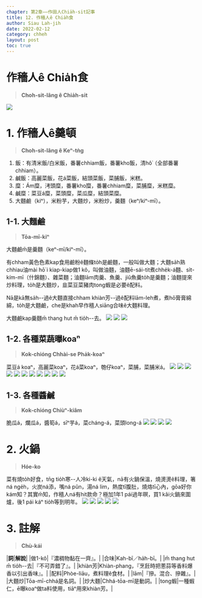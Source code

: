 ```yaml
---
chapter: 第2章——作田人Chia̍h-si̍t記事
title: 12. 作穡人ê Chia̍h食
author: Siau Lah-jih
date: 2022-02-12
category: chheh
layout: post
toc: true
---
```


# 作穡人ê Chia̍h食
> **Choh-sit-lâng ê Chia̍h-si̍t**

![](../too5/10/10-4-3.大麵鹼.jpg)

# 1. 作穡人ê羹頓
>**Choh-sit-lâng ê Keⁿ-tǹg**

1. 飯：有清米飯/白米飯，番薯chhiam飯，番薯kho͘飯，清hô͘（全部番薯chhiam）。
2. 鹹飯：高麗菜飯，花á菜飯，結頭菜飯，菜脯飯，米糕。
3. 糜：Ám糜，洘頭糜，番薯kho͘糜，番薯chhiam糜，菜脯糜，米糕糜。
4. 鹹糜：菜豆á糜，菜頭糜，菜瓜糜，結頭菜糜。
5. 大麵鹼（kiⁿ），米粉芋，大麵炒，米粉炒，羹麵（keⁿ/kiⁿ-mī）。

## 1-1. 大麵鹼
>**Tōa-mī-kiⁿ**

大麵鹼m̄是羹麵（keⁿ-mī/kiⁿ-mī）。

有chham黃色色素kap食用鹼粉ê麵條to̍h是鹼麵，一般叫做大麵；大麵sa̍h熟chhiau油mài hō͘ i kiap-kiap做1 kô，叫做油麵，油麵ē-sái-tit煮chhe̍k-á麵、si̍t-kím-mī（什錦麵）、雜菜麵；油麵lām肉羹、魚羹、jiû魚羹to̍h是羹麵；油麵提來炒料理，to̍h是大麵炒，韭菜豆菜豬肉tong蝦是必要ê配料。

Nā是kā無sa̍h--過ê大麵直接chham khiàn芳--過ê配料lām-leh煮，煮hō͘膏膏綿綿，to̍h是大麵鹼，che是khah早作穡人siāng合味ê大麵料理。

大麵鹼kap羹麵m̄ thang hut m̄ tio̍h--去。
![](../too5/10/10-4-1.大麵鹼.jpg)
![](../too5/10/10-4-5.鹼麵.jpg)
![](../too5/10/10-4-6.油麵.jpg)

## 1-2. 各種菜蔬曝koaⁿ
>**Kok-chióng Chhài-se Pha̍k-koaⁿ**

菜豆á koaⁿ，高麗菜koaⁿ，花á菜koaⁿ，匏仔koaⁿ，菜脯，菜脯米á。
![](../too5/10/10-4-7.花仔菜乾.jpg)
![](../too5/10/10-4-8.花仔菜乾.jpg)
![](../too5/10/10-4-9.菜豆仔乾.jpg)
![](../too5/10/10-4-9a.芥菜乾.jpg)
![](../too5/10/10-4-10.菜豆仔乾.jpg)
![](../too5/10/10-4-11.菜脯米仔.jpg)
![](../too5/10/10-4-13.菜總仔曝.jpg)
![](../too5/10/10-4-14.菜脯.jpg)
![](../too5/10/10-4-15.菜脯老.jpg)
![](../too5/10/10-4-16.𥴊壺曝菜脯.jpg)
![](../too5/10/10-4-17.菜脯.jpg)

## 1-3. 各種醬鹹
>**Kok-chióng Chiùⁿ-kiâm**

脆瓜á，爛瓜á，醬筍á，sīⁿ芋á，菜cháng-á，菜頭long-á
![](../too5/10/10-4-18.醃瓜仔.jpg)
![](../too5/10/10-4-19.醃瓜仔.jpg)
![](../too5/10/10-4-20.醬筍仔.jpg)
![](../too5/10/10-4-12.菜總仔.jpg)

# 2. 火鍋
>**Hóe-ko**

菜有燒to̍h好食，tn̄g tio̍h寒--人冷ki-ki ê天氣，nā有火鍋保溫，燒燙燙ê料理，箸ná nge̍h，火炭ná添，嘴ná pûn，湯ná lim，熱度tī腹肚，燒烙tī心內，gōa好你kám知？其實m̄知，作穡人ná有hit款命？極加1年1 pái過年暝，買1 kâi火鍋來圍爐，後1 pái káⁿ tio̍h等到明年。
![](../too5/10/10-3-31.火鍋.jpg)
![](../too5/10/10-3-32.火鍋.jpg)
![](../too5/10/10-3-33.火鍋.jpg)
![](../too5/10/10-3-33a.火鍋陳建峰.jpg)
![](../too5/10/10-3-33b.火鍋陳建峰.jpg)

# 3. 註解
> **Chù-kái**

|**詞**|**解說**|
|做1-kô|『濃稠物黏在一齊』。|
|合味|Kah-bī／ha̍h-bī。|
|m̄ thang hut m̄ tio̍h--去|『不可弄錯了』。|
|khiàn芳|Khiàn-phang，『烹飪時把蔥蒜等香料爆香以引出香味』。|
|配料|Phòe-liāu，煮料理ê食材。|
|lām|『摻。混合、摻雜』。|
|大麵炒|Tōa-mī-chhá是名詞。|
|炒大麵|Chhá-tōa-mī是動詞。|
|tong蝦|一種蝦仁，ē曝koaⁿ做ta料使用，tiāⁿ用來khiàn芳。|
